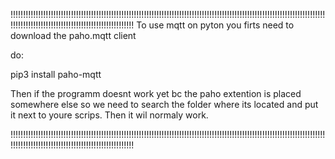 !!!!!!!!!!!!!!!!!!!!!!!!!!!!!!!!!!!!!!!!!!!!!!!!!!!!!!!!!!!!!!!!!!!!!!!!!!!!!!!!!!!!!!!!!!!!!!!!!!!!!!!!!!!!!!!!!!!!!!!!!!!!!!!!!!!!!!!!!!!!!!!!!!!!!!!!!!!!!!!!!!!!!!!!!!!!!!
To use mqtt on pyton you firts need to download the paho.mqtt client

do:

pip3 install paho-mqtt

Then if the programm doesnt work yet bc the paho extention is placed somewhere else so we need to search the folder where its located and put it next to youre scrips. Then it wil normaly work.

!!!!!!!!!!!!!!!!!!!!!!!!!!!!!!!!!!!!!!!!!!!!!!!!!!!!!!!!!!!!!!!!!!!!!!!!!!!!!!!!!!!!!!!!!!!!!!!!!!!!!!!!!!!!!!!!!!!!!!!!!!!!!!!!!!!!!!!!!!!!!!!!!!!!!!!!!!!!!!!!!!!!!!!!!!!!!!